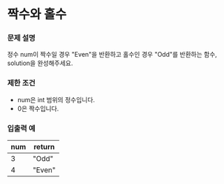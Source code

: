 # 짝수와 홀수
### 문제 설명
정수 num이 짝수일 경우 "Even"을 반환하고 홀수인 경우 "Odd"를 반환하는 함수, solution을 완성해주세요.

### 제한 조건
* num은 int 범위의 정수입니다.
* 0은 짝수입니다.

### 입출력 예
|num|return|
|---|---|
|3|"Odd"|
|4|"Even"|